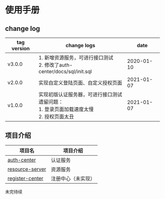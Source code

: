 # 使用手册

## change log
| tag version | change logs | date |
| --- | --- | --- |
| v3.0.0 | 1. 新增资源服务，可进行接口测试<br/>2. 修改了auth-center/docs/sql/init.sql | 2020-01-10 |
| v2.0.0 | 实现自定义登陆页面、自定义授权页面 | 2021-01-07|
| v1.0.0 | 实现初版认证服务器，可进行接口测试<br/>遗留问题：<br/>1. 登录页面加载速度太慢<br/>2. 授权页面太丑 | 2021-01-07 |

## 项目介绍
| 项目名 | 项目介绍 |
| --- | ---|
| [auth-center](auth-center) | 认证服务 |
| [resource-server](resource-server)| 资源服务|
| [register-center](register-center)| 注册中心（未实现）|


未完待续


